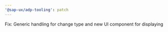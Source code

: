 ```yaml
---
'@sap-ux/adp-tooling': patch
---
```


Fix: Generic handling for change type and new UI component for displaying
